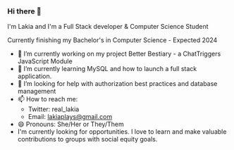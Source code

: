 ### Hi there 👋
<p> I'm Lakia and I'm a Full Stack developer & Computer Science Student <p>
<p> Currently finishing my Bachelor's in Computer Science - Expected 2024 <p>

- 🔭 I’m currently working on my project Better Bestiary - a ChatTriggers JavaScript Module
- 🌱 I’m currently learning MySQL and how to launch a full stack application. 
- 🤔 I’m looking for help with authorization best practices and database management
- 📫 How to reach me: 
  + Twitter: real_lakia
  + Email: lakiaplays@gmail.com
- 😄 Pronouns: She/Her or They/Them
- I'm currently looking for opportunities. I love to learn and make valuable contributions to groups with social equity goals.
